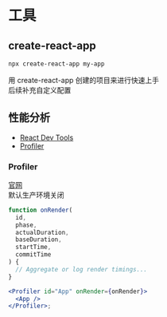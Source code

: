 # 工具

## create-react-app

```bash
npx create-react-app my-app
```

用 create-react-app 创建的项目来进行快速上手  
后续补充自定义配置

## 性能分析

- [React Dev Tools](https://react.dev/learn/react-developer-tools)
- [Profiler](#Profiler)

### Profiler

[官网](https://react.dev/reference/react/Profiler)  
默认生产环境关闭

```jsx
function onRender(
  id,
  phase,
  actualDuration,
  baseDuration,
  startTime,
  commitTime
) {
  // Aggregate or log render timings...
}

<Profiler id="App" onRender={onRender}>
  <App />
</Profiler>;
```
